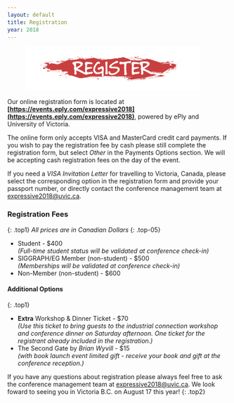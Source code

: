 ```yaml
---
layout: default
title: Registration
year: 2018
---
```

<figure>
  <a href="https://events.eply.com/expressive2018"><img src="/img/2018/register.jpg" class="img-responsive pull-center"></a>
</figure>

Our online registration form is located at **[https://events.eply.com/expressive2018](https://events.eply.com/expressive2018)**, powered by ePly and University of Victoria.

The online form only accepts VISA and MasterCard credit card payments. If you wish to pay the registration fee by cash please still complete the registration form, but select _Other_ in the Payments Options section. We will be accepting cash registration fees on the day of the event.

If you need a _VISA Invitation Letter_ for travelling to Victoria, Canada, please select the corresponding option in the registration form and provide your passport number, or directly contact the conference management team at [expressive2018@uvic.ca](mailto:expressive2018@uvic.ca).

### Registration Fees
{: .top1}
_All prices are in Canadian Dollars_
{: .top-05}
* Student - $400 <br>
  _(Full-time student status will be validated at conference check-in)_
* SIGGRAPH/EG Member (non-student) - $500 <br>
  _(Memberships will be validated at conference check-in)_
* Non-Member (non-student) - $600


#### Additional Options
{: .top1}
* **Extra** Workshop & Dinner Ticket - $70 <br>
  _(Use this ticket to bring guests to the industrial connection workshop and conference dinner on Saturday afternoon. One ticket for the registrant already included in the registration.)_
* The Second Gate by _Brian Wyvill_ - $15 <br>
  _(with book launch event limited gift - receive your book and gift at the conference reception.)_

If you have any questions about registration please always feel free to ask the conference management team at [expressive2018@uvic.ca](mailto:expressive2018@uvic.ca). We look foward to seeing you in Victoria B.C. on August 17 this year!
{: .top2}
